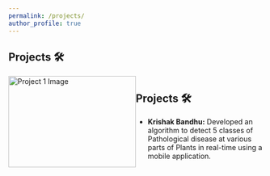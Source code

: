 ```yaml
---
permalink: /projects/
author_profile: true
---
```


## Projects 🛠️
<div style="display: flex; flex-wrap: wrap;">
  <div style="flex: 50%;">
    <img src="https://risabbiswas.github.io/images/Krishi_Bandhu.JPG" alt="Project 1 Image" style="width: 100%;">
    <!-- <img src="path/to/image2.jpg" alt="Project 2 Image" style="width: 100%;">
    <img src="path/to/image3.jpg" alt="Project 3 Image" style="width: 100%;">
    <img src="path/to/image4.jpg" alt="Project 4 Image" style="width: 100%;">
    <img src="path/to/image5.jpg" alt="Project 5 Image" style="width: 100%;">
    <img src="path/to/image6.jpg" alt="Project 6 Image" style="width: 100%;">
    <img src="path/to/image7.jpg" alt="Project 7 Image" style="width: 100%;">
    <img src="path/to/image8.jpg" alt="Project 8 Image" style="width: 100%;"> -->
  </div>
  <div style="flex: 50%;">
    <h2>Projects 🛠️</h2>
    <ul>
      <li><strong>Krishak Bandhu:</strong> Developed an algorithm to detect 5 classes of Pathological disease at various parts of Plants in real-time using a mobile application.</li>
      <!-- <li><strong>Vehicle Advanced Monitoring System, Intel®:</strong> Collaborated with a team of AI and IoT engineers to do R&D inclined to the concept of smart cars.</li>
      <li><strong>Exploring Drug Identification — Powered by Intel® Distribution of OpenVINO™ Toolkit, Intel®:</strong> Designed a methodology to identify new drugs and virtual molecules in Drug discovery terminology.</li>
      <li><strong>SARCASM.AI:</strong> Developed a fine-tuned GPT-2 model for sarcastically completing an input sentence.</li>
      <li><strong>Conversational AI With Persona:</strong> Developed a Conversational AI engine that takes input and responds based on the knowledge base using Transfer learning.</li>
      <li><strong>Contextual Sentiment Extraction from Text Utterances:</strong> Developed a multi-class NLP model to extract sentiments from sentences/paragraphs using Google BERT.</li>
      <li><strong>Ben: The Self-Driving Bot, (Final Year Dissertation) (Deep Learning, Autonomous Robotics):</strong> Built an autonomous robot that is a prototype with capabilities similar to an actual self-driving car.</li>
      <li><strong>Autonomous Maze Solving Robot (Autonomous Robotics, AI):</strong> Designed a Maze Solving Robot to find a path in a complex maze without any assistance or help.</li> -->
    </ul>
  </div>
</div>